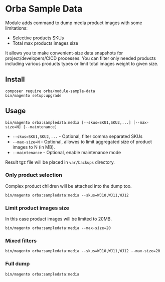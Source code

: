# Orba Sample Data
 
Module adds command to dump media product images with some limitations:

* Selective products SKUs
* Total max products images size

It allows you to make convenient-size data snapshots for project/developers/CICD processes.
You can filter only needed products including various products types or limit total images weight to given size.

## Install

```
composer require orba/module-sample-data
bin/magento setup:upgrade
```

## Usage

```
bin/magento orba:sampledata:media [--skus=SKU1,SKU2,...] [--max-size=N] [--maintenance]
```
* `--skus=SKU1,SKU2,...` - Optional, filter comma separated SKUs
* `--max-size=N` - Optional, allowes to limit aggregated size of product images to N (in MB).
* `--maintenance` - Optional, enable maintenance mode

Result tgz file will be placed in `var/backups` directory.

### Only product selection 

Complex product children will be attached into the dump too.

```
bin/magento orba:sampledata:media --skus=WJ10,WJ11,WJ12
```

### Limit product images size

In this case product images will be limited to 20MB.

```
bin/magento orba:sampledata:media --max-size=20
```

### Mixed filters

```
bin/magento orba:sampledata:media --skus=WJ10,WJ11,WJ12 --max-size=20
```

### Full dump
```
bin/magento orba:sampledata:media
```
 

